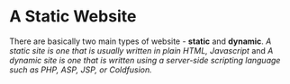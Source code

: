 # A Static Website

There are basically two main types of website - **static** and **dynamic**. 
  *A static site is one that is usually written in plain HTML, Javascript* and 
  *A dynamic site is one that is written using a server-side scripting language such as PHP, ASP, JSP, or Coldfusion.*

